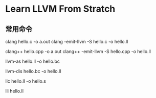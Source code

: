 # Learn LLVM From Stratch

## 常用命令

clang hello.c -o a.out
clang -emit-llvm -S hello.c -o hello.ll

clang++ hello.cpp -o a.out
clang++ -emit-llvm -S hello.cpp -o hello.ll

llvm-as hello.ll -o hello.bc

llvm-dis hello.bc -o hello.ll

llc hello.ll -o hello.s

lli hello.ll
